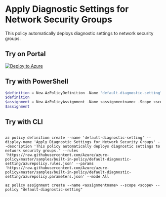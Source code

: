 # Apply Diagnostic Settings for Network Security Groups

This policy automatically deploys diagnostic settings to network security groups.

## Try on Portal

[![Deploy to Azure](http://azuredeploy.net/deploybutton.png)](https://portal.azure.com/#blade/Microsoft_Azure_Policy/CreatePolicyDefinitionBlade/uri/https%3A%2F%2Fraw.githubusercontent.com%2FAzure%2Fazure-policy%2Fmaster%2Fsamples%2Fbuilt-in-policy%2Fdefault-diagnostic-setting%2Fazurepolicy.json)

## Try with PowerShell

````powershell
$definition = New-AzPolicyDefinition -Name "default-diagnostic-setting" -DisplayName "Apply Diagnostic Settings for Network Security Groups" -description "This policy automatically deploys diagnostic settings to network security groups." -Policy 'https://raw.githubusercontent.com/Azure/azure-policy/master/samples/built-in-policy/default-diagnostic-setting/azurepolicy.rules.json' -Parameter 'https://raw.githubusercontent.com/Azure/azure-policy/master/samples/built-in-policy/default-diagnostic-setting/azurepolicy.parameters.json' -Mode All
$definition
$assignment = New-AzPolicyAssignment -Name <assignmentname> -Scope <scope>  -storagePrefix <Storage Account Prefix for Regional Storage Accounts> -rgName <Resource Group Name for Storage Accounts( must exists) > -PolicyDefinition $definition
$assignment 
````



## Try with CLI

````cli

az policy definition create --name 'default-diagnostic-setting' --display-name 'Apply Diagnostic Settings for Network Security Groups' --description 'This policy automatically deploys diagnostic settings to network security groups.' --rules 'https://raw.githubusercontent.com/Azure/azure-policy/master/samples/built-in-policy/default-diagnostic-setting/azurepolicy.rules.json' --params 'https://raw.githubusercontent.com/Azure/azure-policy/master/samples/built-in-policy/default-diagnostic-setting/azurepolicy.parameters.json' --mode All

az policy assignment create --name <assignmentname> --scope <scope> --policy "default-diagnostic-setting" 

````
